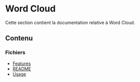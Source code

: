 # Word Cloud

Cette section contient la documentation relative à Word Cloud.

## Contenu


### Fichiers

- [Features](./features.md)
- [README](./README.md)
- [Usage](./usage.md)
